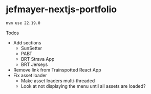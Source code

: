 # jefmayer-nextjs-portfolio
```bash
nvm use 22.19.0
```

Todos
- Add sections
    - SunSetter
    - PABT
    - BRT Strava App
    - BRT Jerseys
- Remove link from Trainspotted React App
- Fix asset loader
    - Make asset loaders multi-threaded
    - Look at not displaying the menu until all assets are loaded?